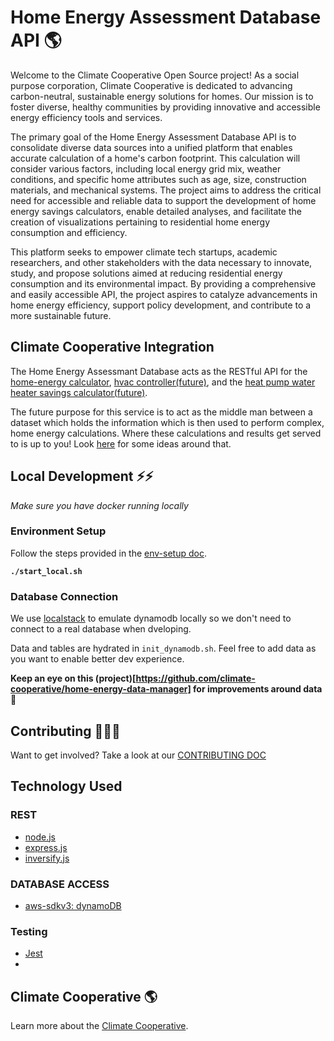 # Home Energy Assessment Database API 🌎

Welcome to the Climate Cooperative Open Source project! As a social purpose corporation, Climate Cooperative is dedicated to advancing carbon-neutral, sustainable energy solutions for homes. Our mission is to foster diverse, healthy communities by providing innovative and accessible energy efficiency tools and services.

The primary goal of the Home Energy Assessment Database API is to consolidate diverse data sources into a unified platform that enables accurate calculation of a home's carbon footprint. This calculation will consider various factors, including local energy grid mix, weather conditions, and specific home attributes such as age, size, construction materials, and mechanical systems. The project aims to address the critical need for accessible and reliable data to support the development of home energy savings calculators, enable detailed analyses, and facilitate the creation of visualizations pertaining to residential home energy consumption and efficiency.

This platform seeks to empower climate tech startups, academic researchers, and other stakeholders with the data necessary to innovate, study, and propose solutions aimed at reducing residential energy consumption and its environmental impact. By providing a comprehensive and easily accessible API, the project aspires to catalyze advancements in home energy efficiency, support policy development, and contribute to a more sustainable future.


## Climate Cooperative Integration

The Home Energy Assessmant Database acts as the RESTful API for the [home-energy calculator](https://github.com/climate-cooperative/home-energy-calculator), [hvac controller(future)](https://github.com/climate-cooperative/hvac-savings-calculator), and the [heat pump water heater savings calculator(future)](https://github.com/climate-cooperative/heat-pump-water-heater-savings-calculator).

The future purpose for this service is to act as the middle man between a dataset which holds the information which is then used to perform complex, home energy calculations. Where these calculations and results get served to is up to you! Look [here](https://github.com/climate-cooperative/home-energy-assessment-database/discussions/42) for some ideas around that.

## Local Development ⚡️⚡️

*Make sure you have docker running locally*

### Environment Setup

Follow the steps provided in the [env-setup doc](./help/env-setup.md).

**`./start_local.sh`**

### Database Connection

We use [localstack](https://docs.localstack.cloud/user-guide/aws/dynamodb/) to emulate dynamodb locally so we don't need to connect to a real database when dveloping.

Data and tables are hydrated in `init_dynamodb.sh`. Feel free to add data as you want to enable better dev experience.

**Keep an eye on this (project)[https://github.com/climate-cooperative/home-energy-data-manager] for improvements around data** 🚀

## Contributing 🎉🥳🙏

Want to get involved? Take a look at our [CONTRIBUTING DOC](./CONTRIBUTING.md)

## Technology Used

### REST

- [node.js](https://nodejs.org/en)
- [express.js](https://expressjs.com/)
- [inversify.js](https://inversify.io/)

### DATABASE ACCESS

- [aws-sdkv3: dynamoDB](https://docs.aws.amazon.com/AWSJavaScriptSDK/v3/latest/client/dynamodb/)

### Testing

- [Jest](https://jestjs.io/)
- 

## Climate Cooperative 🌎

Learn more about the [Climate Cooperative](https://www.climate-cooperative.org).